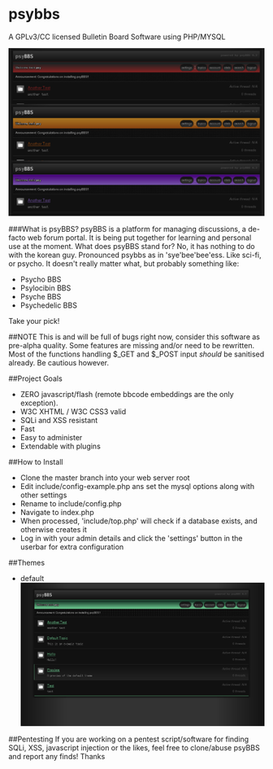 # psybbs

A GPLv3/CC licensed Bulletin Board Software using PHP/MYSQL

![psyBBS default2](theme/default/preview2.png)

###What is psyBBS? 
psyBBS is a platform for managing discussions, a de-facto web forum portal. It is being put together for learning and personal use at the moment. What does psyBBS stand for? No, it has nothing to do with the korean guy. Pronounced psybbs as in 'sye'bee'bee'ess. Like sci-fi, or psycho. It doesn't really matter what, but probably something like:
* Psycho BBS
* Psylocibin BBS
* Psyche BBS
* Psychedelic BBS

Take your pick!

##NOTE
This is and will be full of bugs right now, consider this software as pre-alpha quality. Some features are missing and/or need to be rewritten. Most of the functions handling $_GET and $_POST input *should* be sanitised already. Be cautious however.

##Project Goals
* ZERO javascript/flash (remote bbcode embeddings are the only exception). 
* W3C XHTML / W3C CSS3 valid
* SQLi and XSS resistant
* Fast
* Easy to administer
* Extendable with plugins

##How to Install
* Clone the master branch into your web server root
* Edit include/config-example.php ans set the mysql options along with other settings
* Rename to include/config.php
* Navigate to index.php
* When processed, 'include/top.php' will check if a database exists, and otherwise creates it
* Log in with your admin details and click the 'settings' button in the userbar for extra configuration

##Themes
* default
![psyBBS default](theme/default/preview.png)

##Pentesting
If you are working on a pentest script/software for finding SQLi, XSS, javascript injection or the 
likes, feel free to clone/abuse psyBBS and report any finds! Thanks
